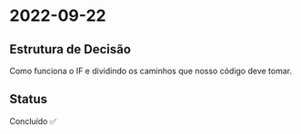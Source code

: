 # 2022-09-22

## Estrutura de Decisão

Como funciona o IF e dividindo os caminhos que nosso código deve tomar.

## Status

Concluído ✅
